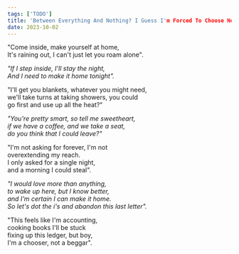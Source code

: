 ```yaml
---
tags: ['TODO']
title: 'Between Everything And Nothing? I Guess I'm Forced To Choose Nothing'
date: 2023-10-02
---
```


"Come inside, make yourself at home,  
It's raining out, I can't just let you roam alone".

*"If I step inside, I'll stay the night,*  
*And I need to make it home tonight".*

"I'll get you blankets, whatever you might need,  
we'll take turns at taking showers, you could  
go first and use up all the heat?"

*"You're pretty smart, so tell me sweetheart,*  
*if we have a coffee, and we take a seat,*  
*do you think that I could leave?"*

"I'm not asking for forever, I'm not  
overextending my reach.  
I only asked for a single night,  
and a morning I could steal".

*"I would love more than anything,*  
*to wake up here, but I know better,*  
*and I'm certain I can make it home.*  
*So let's dot the i's and abandon this last letter".*

"This feels like I'm accounting,  
cooking books I'll be stuck  
fixing up this ledger, but boy,  
I'm a chooser, not a beggar".  
